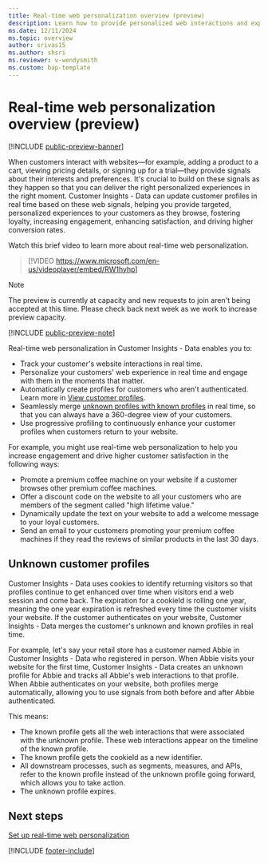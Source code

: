 ```yaml
---
title: Real-time web personalization overview (preview)
description: Learn how to provide personalized web interactions and experiences in real time with Customer Insights - Data.
ms.date: 12/11/2024
ms.topic: overview
author: srivas15
ms.author: shsri
ms.reviewer: v-wendysmith
ms.custom: bap-template
---
```


# Real-time web personalization overview (preview)

[!INCLUDE [public-preview-banner](includes/public-preview-banner.md)]

When customers interact with websites&mdash;for example, adding a product to a cart, viewing pricing details, or signing up for a trial&mdash;they provide signals about their interests and preferences. It's crucial to build on these signals as they happen so that you can deliver the right personalized experiences in the right moment. Customer Insights - Data can update customer profiles in real time based on these web signals, helping you provide targeted, personalized experiences to your customers as they browse, fostering loyalty, increasing engagement, enhancing satisfaction, and driving higher conversion rates.

Watch this brief video to learn more about real-time web personalization.

> [!VIDEO https://www.microsoft.com/en-us/videoplayer/embed/RW1hyhp]

<!--- Form accidently removed. Go back to original wording when the form is back

> [!TIP]
> Sign up to [request access to the preview version](https://forms.office.com/r/6NK6uj6f7f) of the real-time personalization features
--->

> [!NOTE]
> The preview is currently at capacity and new requests to join aren't being accepted at this time. Please check back next week as we work to increase preview capacity.

[!INCLUDE [public-preview-note](includes/public-preview-note.md)]

Real-time web personalization in Customer Insights - Data enables you to:

- Track your customer's website interactions in real time.
- Personalize your customers' web experience in real time and engage with them in the moments that matter.
- Automatically create profiles for customers who aren't authenticated. Learn more in [View customer profiles](customer-profiles.md#known-and-unknown-customers).
- Seamlessly merge [unknown profiles with known profiles](#unknown-customer-profiles) in real time, so that you can always have a 360-degree view of your customers.
- Use progressive profiling to continuously enhance your customer profiles when customers return to your website.

For example, you might use real-time web personalization to help you increase engagement and drive higher customer satisfaction in the following ways:

- Promote a premium coffee machine on your website if a customer browses other premium coffee machines.
- Offer a discount code on the website to all your customers who are members of the segment called "high lifetime value."
- Dynamically update the text on your website to add a welcome message to your loyal customers.
- Send an email to your customers promoting your premium coffee machines if they read the reviews of similar products in the last 30 days.

## Unknown customer profiles

Customer Insights - Data uses cookies to identify returning visitors so that profiles continue to get enhanced over time when visitors end a web session and come back. The expiration for a cookieId is rolling one year, meaning the one year expiration is refreshed every time the customer visits your website. If the customer authenticates on your website, Customer Insights - Data merges the customer's unknown and known profiles in real time.

For example, let's say your retail store has a customer named Abbie in Customer Insights - Data who registered in person. When Abbie visits your website for the first time, Customer Insights - Data creates an unknown profile for Abbie and tracks all Abbie's web interactions to that profile. When Abbie authenticates on your website, both profiles merge automatically, allowing you to use signals from both before and after Abbie authenticated.

This means:

- The known profile gets all the web interactions that were associated with the unknown profile. These web interactions appear on the timeline of the known profile.
- The known profile gets the cookieId as a new identifier.
- All downstream processes, such as segments, measures, and APIs, refer to the known profile instead of the unknown profile going forward, which allows you to take action.
- The unknown profile expires.

## Next steps

[Set up real-time web personalization](real-time-web-personalization.md)

[!INCLUDE [footer-include](includes/footer-banner.md)]
